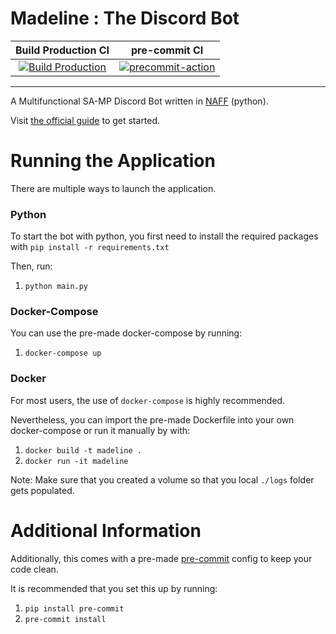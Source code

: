 # Madeline : The Discord Bot

| Build Production CI | pre-commit CI |
| :---: | :---: |
|  [![Build Production](https://github.com/madeline-bot/madeline/actions/workflows/build.yml/badge.svg)](https://github.com/madeline-bot/madeline/actions/workflows/build.yml)|  [![precommit-action](https://github.com/madeline-bot/madeline/actions/workflows/pre-commit.yml/badge.svg)](https://github.com/madeline-bot/madeline/actions/workflows/pre-commit.yml)  |
-------------------------------------------------
A Multifunctional SA-MP Discord Bot written in [NAFF](https://github.com/NAFTeam/NAFF) (python).

Visit [the official guide](https://naff.info/Guides/01%20Getting%20Started.html) to get started.

# Running the Application
There are multiple ways to launch the application.


### Python
To start the bot with python, you first need to install the required packages with `pip install -r requirements.txt`


Then, run:

1) `python main.py`


### Docker-Compose
You can use the pre-made docker-compose by running:

1) `docker-compose up`

### Docker
For most users, the use of `docker-compose` is highly recommended.

Nevertheless, you can import the pre-made Dockerfile into your own docker-compose or run it manually by with:

1) `docker build -t madeline .`
2) `docker run -it madeline`

Note: Make sure that you created a volume so that you local `./logs` folder gets populated.

# Additional Information
Additionally, this comes with a pre-made [pre-commit](https://pre-commit.com) config to keep your code clean.

It is recommended that you set this up by running:

1) `pip install pre-commit`
2) `pre-commit install`
